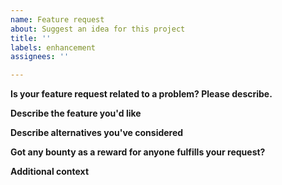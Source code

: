 ```yaml
---
name: Feature request
about: Suggest an idea for this project
title: ''
labels: enhancement
assignees: ''

---
```


<!--
Your feature may already be requested!
Please search on the [issue tracker](https://github.com/TF2Autobot/tf2autobot/search?type=Issues) before creating one.
-->

**Is your feature request related to a problem? Please describe.**
<!--
A clear and concise description of what the problem is. Ex. I'm always frustrated when [...]
-->

**Describe the feature you'd like**
<!--
A clear and concise description of what you want to happen.
-->

**Describe alternatives you've considered**
<!--
A clear and concise description of any alternative solutions or features you've considered.
-->

**Got any bounty as a reward for anyone fulfills your request?**
<!--
Bounty: (could be anything. You'll need to send this item to me once someone solves your request.)
Discord Name: (Example - IdiNium#8965, and make sure you're TF2Autobot Discord server member: https://discord.gg/D2GNnp7tv8)
-->

**Additional context**
<!--
Add any other context or screenshots about the feature request here.
-->
